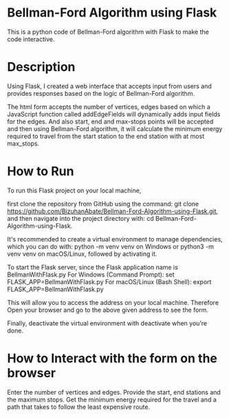 # Bellman-Ford Algorithm using Flask
This is a python code of Bellman-Ford algorithm with Flask to make the code interactive.

# Description
Using Flask, I created a web interface that accepts input from users and provides responses based on the logic of Bellman-Ford algorithm.

The html form accepts the number of vertices, edges based on which a JavaScript function called addEdgeFields will dynamically adds input fields for the edges.
And also start, end and max-stops points will be accepted and then using Bellman-Ford algorithm,
it will calculate the minimum energy required to travel from the start station to the end station with at most max_stops.

# How to Run 
To run this Flask project on your local machine, 

first clone the repository from GitHub using the command:   git clone https://github.com/BizuhanAbate/Bellman-Ford-Algorithm-using-Flask.git,
and then navigate into the project directory with:   cd Bellman-Ford-Algorithm-using-Flask.

It's recommended to create a virtual environment to manage dependencies, 
which you can do with: python -m venv venv on Windows or python3 -m venv venv on macOS/Linux, followed by activating it.

To start the Flask server, since the Flask application name is BellmanWithFlask.py
For Windows (Command Prompt):   set FLASK_APP=BellmanWithFlask.py
For macOS/Linux (Bash Shell):   export FLASK_APP=BellmanWithFlask.py

This will allow you to access the address on your local machine. Therefore Open your browser and 
go to the above given address to see the form. 

Finally, deactivate the virtual environment with deactivate when you’re done.


# How to Interact with the form on the browser
Enter the number of vertices and edges.
Provide the start, end stations and the maximum stops.
Get the minimum energy required for the travel and a path that takes to follow the least expensive route. 

